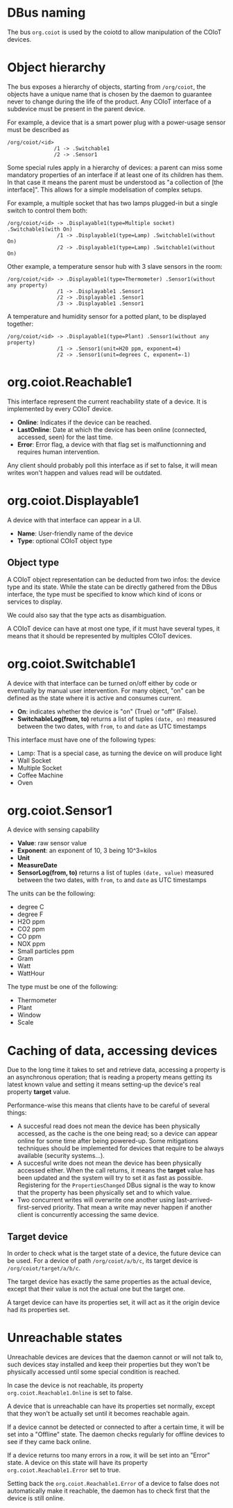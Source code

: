 # DBus naming

The bus `org.coiot` is used by the coiotd to allow manipulation of the COIoT devices.

# Object hierarchy

The bus exposes a hierarchy of objects, starting from `/org/coiot`, the objects have a unique name
that is chosen by the daemon to guarantee never to change during the life of the product.
Any COIoT interface of a subdevice must be present in the parent device.

For example, a device that is a smart power plug with a power-usage sensor must be described as
```
/org/coiot/<id>
               /1 -> .Switchable1
               /2 -> .Sensor1
```

Some special rules apply in a hierarchy of devices: a parent can miss some mandatory properties of an interface if at least one of its children has them. In that case it means the parent must be understood as "a collection of [the interface]".
This allows for a simple modelisation of complex setups.

For example, a multiple socket that has two lamps plugged-in but a single switch to control them both:
```
/org/coiot/<id> -> .Displayable1(type=Multiple socket) .Switchable1(with On)
                /1 -> .Displayable1(type=Lamp) .Switchable1(without On)
                /2 -> .Displayable1(type=Lamp) .Switchable1(without On)
```

Other example, a temperature sensor hub with 3 slave sensors in the room:
```
/org/coiot/<id> -> .Displayable1(type=Thermometer) .Sensor1(without any property)
                /1 -> .Displayable1 .Sensor1
                /2 -> .Displayable1 .Sensor1
                /3 -> .Displayable1 .Sensor1
```

A temperature and humidity sensor for a potted plant, to be displayed together:
```
/org/coiot/<id> -> .Displayable1(type=Plant) .Sensor1(without any property)
                /1 -> .Sensor1(unit=H20 ppm, exponent=4)
                /2 -> .Sensor1(unit=degrees C, exponent=-1)
```

# org.coiot.Reachable1

This interface represent the current reachability state of a device. It is implemented by every COIoT device.

- **Online**: Indicates if the device can be reached.
- **LastOnline**: Date at which the device has been online (connected, accessed, seen) for the last time.
- **Error**: Error flag, a device with that flag set is malfunctionning and requires human intervention.

Any client should probably poll this interface as if set to false, it will mean writes won't happen and
values read will be outdated.

# org.coiot.Displayable1
A device with that interface can appear in a UI.

- **Name**: User-friendly name of the device
- **Type**: optional COIoT object type

## Object type
A COIoT object representation can be deducted from two infos: the device type and its state.
While the state can be directly gathered from the DBus interface, the type must be specified to
know which kind of icons or services to display.

We could also say that the type acts as disambiguation.

A COIoT device can have at most one type, if it must have several types, it means that it should be
represented by multiples COIoT devices.

# org.coiot.Switchable1
A device with that interface can be turned on/off either by code or eventually by
manual user intervention. For many object, "on" can be defined as the state where it is active and
consumes current.

- **On**: indicates whether the device is "on" (True) or "off" (False).
- **SwitchableLog(from, to)** returns a list of tuples `(date, on)` measured between the two dates, with `from`, `to` and `date` as UTC timestamps

This interface must have one of the following types:
- Lamp: That is a special case, as turning the device on will produce light
- Wall Socket
- Multiple Socket
- Coffee Machine
- Oven

# org.coiot.Sensor1
A device with sensing capability

- **Value**: raw sensor value
- **Exponent**: an exponent of 10, 3 being 10^3=kilos
- **Unit**
- **MeasureDate**
- **SensorLog(from, to)** returns a list of tuples `(date, value)` measured between the two dates, with `from`, `to` and `date` as UTC timestamps

The units can be the following:
- degree C
- degree F
- H2O ppm
- CO2 ppm
- CO ppm
- NOX ppm
- Small particles ppm
- Gram
- Watt
- WattHour

The type must be one of the following:
- Thermometer
- Plant
- Window
- Scale

# Caching of data, accessing devices
Due to the long time it takes to set and retrieve data, accessing a property is an
asynchronous operation; that is reading a property means getting its latest known value
and setting it means setting-up the device's real property **target** value.

Performance-wise this means that clients have to be careful of several things:
- A succesful read does not mean the device has been physically accessed, as the cache
is the one being read; so a device can appear online for some time after being powered-up.
Some mitigations techniques should be implemented for devices that require to be always
available (security systems...).
- A succesful write does not mean the device has been physically accessed either. When
the call returns, it means the **target** value has been updated and the system will try
to set it as fast as possible. Registering for the `PropertiesChanged` DBus signal is the
way to know that the property has been physically set and to which value.
- Two concurrent writes will overwrite one another using last-arrived-first-served priority.
That mean a write may never happen if another client is concurrently accessing the same device.

## Target device

In order to check what is the target state of a device, the future device can be used. For a
device of path `/org/coiot/a/b/c`, its target device is `/org/coiot/target/a/b/c`.

The target device has exactly the same properties as the actual device, except that their value
is not the actual one but the target one.

A target device can have its properties set, it will act as it the origin device had its properties set. 

# Unreachable states
Unreachable devices are devices that the daemon cannot or will not talk to, such devices stay
installed and keep their properties but they won't be physically accessed until some special
condition is reached.

In case the device is not reachable, its property `org.coiot.Reachable1.Online` is set to false.

A device that is unreachable can have its properties set normally, except that they won't be
actually set until it becomes reachable again.

If a device cannot be detected or connected to after a certain time, it will be set into a
"Offline" state. The daemon checks regularly for offline devices to see if they came back online.

If a device returns too many errors in a row, it will be set into an "Error" state. A device on this
state will have its property `org.coiot.Reachable1.Error` set to true.

Setting back the `org.coiot.Reachable1.Error` of a device to false does not automatically make it
reachable, the daemon has to check first that the device is still online.
